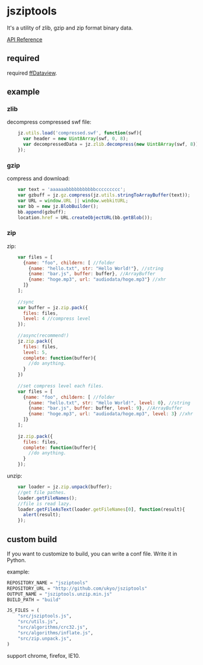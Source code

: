 # jsziptools

It's a utility of zlib, gzip and zip format binary data.

[API Reference](http://ukyo.github.com/jsziptools/docs/build/html/index.html)

## required

required [ffDataview](http://github.com/ukyo/ffDataView).

## example

### zlib

decompress compressed swf file:

```javascript
    jz.utils.load('compressed.swf', function(swf){
      var header = new Uint8Array(swf, 0, 8);
      var decompressedData = jz.zlib.decompress(new Uint8Array(swf, 8));
    });
```


### gzip

compress and download:

```javascript
    var text = 'aaaaaabbbbbbbbbbbccccccccc';
    var gzbuff = jz.gz.compress(jz.utils.stringToArrayBuffer(text));
    var URL = window.URL || window.webkitURL;
    var bb = new jz.BlobBuilder();
    bb.append(gzbuff);
    location.href = URL.createObjectURL(bb.getBlob());
```

### zip

zip:

```javascript
    var files = [
      {name: "foo", childern: [ //folder
        {name: "hello.txt", str: "Hello World!"}, //string
        {name: "bar.js", buffer: buffer}, //ArrayBuffer
        {name: "hoge.mp3", url: "audiodata/hoge.mp3"} //xhr
      ]}
    ];
    
    //sync
    var buffer = jz.zip.pack({
      files: files,
      level: 4 //compress level
    });
    
    //async(recommend!)
    jz.zip.pack({
      files: files,
      level: 5,
      complete: function(buffer){
        //do anything.
      }
    })
    
    //set compress level each files.
    var files = [
      {name: "foo", childern: [ //folder
        {name: "hello.txt", str: "Hello World!", level: 0}, //string
        {name: "bar.js", buffer: buffer, level: 9}, //ArrayBuffer
        {name: "hoge.mp3", url: "audiodata/hoge.mp3", level: 3} //xhr
      ]}
    ];
    
    jz.zip.pack({
      files: files,
      complete: function(buffer){
        //do anything.
      }
    });
```

unzip:

```javascript
    var loader = jz.zip.unpack(buffer);
    //get file pathes.
    loader.getFileNames();
    //file is read lazy.
    loader.getFileAsText(loader.getFileNames[0], function(result){
      alert(result);
    });
```

## custom build

If you want to customize to build, you can write a conf file. Write it in Python.

example:

```python
REPOSITORY_NAME = "jsziptools"
REPOSITORY_URL = "http://github.com/ukyo/jsziptools"
OUTPUT_NAME = "jsziptools.unzip.min.js"
BUILD_PATH = "build"

JS_FILES = (
    "src/jsziptools.js",
    "src/utils.js",
    "src/algorithms/crc32.js",
    "src/algorithms/inflate.js",
    "src/zip.unpack.js",
)
```

support chrome, firefox, IE10.